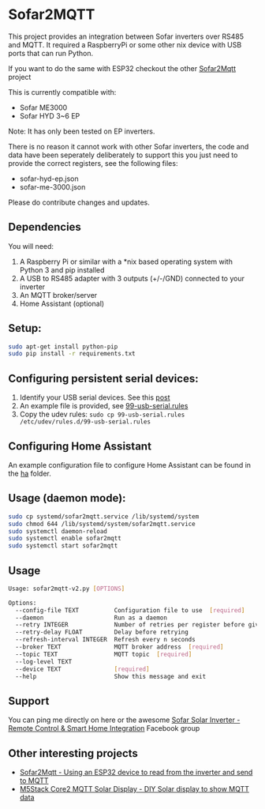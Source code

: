 
# Sofar2MQTT

This project provides an integration between Sofar inverters over RS485 and MQTT.
It required a RaspberryPi or some other nix device with USB ports that can run Python.

If you want to do the same with ESP32 checkout the other [Sofar2Mqtt](https://github.com/cmcgerty/Sofar2mqtt) project

This is currently compatible with:

* Sofar ME3000
* Sofar HYD 3~6 EP

Note: It has only been tested on EP inverters.

There is no reason it cannot work with other Sofar inverters, the code and data have been seperately deliberately to support this you just need to provide the correct registers, see the following files:
* sofar-hyd-ep.json 
* sofar-me-3000.json

Please do contribute changes and updates.

## Dependencies

You will need:
1. A Raspberry Pi or similar with a *nix based operating system with Python 3 and pip installed
1. A USB to RS485 adapter with 3 outputs (+/-/GND) connected to your inverter
1. An MQTT broker/server
1. Home Assistant (optional)

## Setup:

```bash
sudo apt-get install python-pip
sudo pip install -r requirements.txt
```

## Configuring persistent serial devices:

1. Identify your USB serial devices. See this [post](https://inegm.medium.com/persistent-names-for-usb-serial-devices-in-linux-dev-ttyusbx-dev-custom-name-fd49b5db9af1)
1. An example file is provided, see [99-usb-serial.rules](99-usb-serial.rules)
1. Copy the udev rules: `sudo cp 99-usb-serial.rules /etc/udev/rules.d/99-usb-serial.rules`

## Configuring Home Assistant

An example configuration file to configure Home Assistant can be found in the [ha](ha/) folder.

## Usage (daemon mode):

```bash
sudo cp systemd/sofar2mqtt.service /lib/systemd/system
sudo chmod 644 /lib/systemd/system/sofar2mqtt.service
sudo systemctl daemon-reload
sudo systemctl enable sofar2mqtt
sudo systemctl start sofar2mqtt
```

## Usage

```bash
Usage: sofar2mqtt-v2.py [OPTIONS]

Options:
  --config-file TEXT          Configuration file to use  [required]
  --daemon                    Run as a daemon
  --retry INTEGER             Number of retries per register before giving up
  --retry-delay FLOAT         Delay before retrying
  --refresh-interval INTEGER  Refresh every n seconds
  --broker TEXT               MQTT broker address  [required]
  --topic TEXT                MQTT topic  [required]
  --log-level TEXT
  --device TEXT               [required]
  --help                      Show this message and exit
```

## Support

You can ping me directly on here or the awesome [Sofar Solar Inverter - Remote Control & Smart Home Integration](https://www.facebook.com/groups/2477195449252168) Facebook group

## Other interesting projects

* [Sofar2Mqtt - Using an ESP32 device to read from the inverter and send to MQTT](https://github.com/cmcgerty/Sofar2mqtt)
* [M5Stack Core2 MQTT Solar Display - DIY Solar display to show MQTT data](https://gitlab.com/rjpearce/m5stack-core2-mqtt-solar-display)

